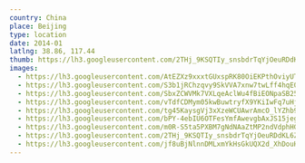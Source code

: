 ```yaml
---
country: China
place: Beijing
type: location
date: 2014-01
latlng: 38.86, 117.44
thumb: https://lh3.googleusercontent.com/2THj_9KSQTIy_snsbdrTqYjOeuRDdKL6Zr2sdYwuK2KRGQldbRfVwxxTdaAmNOoIXPIA24ogKP7Hm6lagGeo3CUV9zsxwhZG4Z8HUUZcownMOU6E7dcphMaiwTs6Tvmwpv1MzLFgWA
images:
  - https://lh3.googleusercontent.com/AtEZXz9xxxtGUxspRK80OiEKPthOviyUTmmDkXZxbC6sXw0WPMwXU_ZuDSAKSVEj3mpOAOBAH_OMlIxe0VV_vOAMSnsgITYIgjWK6anEaz1PvKdSPkmSdd0lk1qd4uCdK8UxD8yk2w
  - https://lh3.googleusercontent.com/S3b1jRChzqvy9SkVVA7xnw7twLff4hqE04hZUPE_vQWuGhS_ZRt4uDp1f3gebQSIDpal61ot_wwFFDglWBmLCBtXaktf_b4d1J6GmnZV2PoAPPU0w1Hiwr6BZCfurVVOd3pVt7daZA
  - https://lh3.googleusercontent.com/SbxZCWVMk7VXLqeAclWu4fBiEONpaSB25mxK_dcWjKiZIgzt6xoEc4gFh31lXZM4gNPYDf6v2ToMkcSehl7_kaZ4awhP1RyBjZirIqBUgpbja9VWkErMV0sJ9uF000R6dQxpzv1dRg
  - https://lh3.googleusercontent.com/vTdfCDMym05kwBuwtryfX9YKiIwFq7uHjr8dxw5GXlN_YOu5tlxmDMwKnhZe4ldw2LPk3O1wxlLFZ1nruR40iG_78UYwGbeSXRTAaEMt3MszkXi4zv-B1aOXp17RQX94fSLjkuapGw
  - https://lh3.googleusercontent.com/tg45KaysgVj3xXzeWCUAwrAmcO_lYZhb9u-ckbfBiIR2G5RjbL7xIsWXYoqj6ITdE47LIEvDA6A5i3PT9jTchbFgCb8HvxUvfvP8qzq7iiZ-mbnp2ZNxTG1pxjyEs0zDBSd4B9T84g
  - https://lh3.googleusercontent.com/bPY-4ebIU6OTFesYmfAwevgbAxJS15jeghkhWMHs6iAwz4gy5eIoTZMVvgcdn9qgLrzTeDpExNlN76AUn60AIdwUUklIXETwpH0SV194mC5DOPKNk6irxQG2UGvbFpq6ey3RyISm2A
  - https://lh3.googleusercontent.com/m0R-S5ta5PXBM7gNdNAaZtMP2ndVdphHGdlcz_9wC2gDCBW7-Es4E2tRFMnkBWPqez3iUD4rybSN08hjkUd0tvyHlPdKoWnqhUONmptY-teGOwpf39CYi7X3DzX9d3kCXj6tUAlYVA
  - https://lh3.googleusercontent.com/2THj_9KSQTIy_snsbdrTqYjOeuRDdKL6Zr2sdYwuK2KRGQldbRfVwxxTdaAmNOoIXPIA24ogKP7Hm6lagGeo3CUV9zsxwhZG4Z8HUUZcownMOU6E7dcphMaiwTs6Tvmwpv1MzLFgWA
  - https://lh3.googleusercontent.com/jf8uBjNlnnDMLxmYkHsGkUQX2d_XhDouHd1wmarIerJa8sqf5fMJk13AuxzbBghAP4PCdTjHK7zYEqWGD3hIoHHZTRmzPi_aaHNzRnYNvgqOK-uPPV_twT3Y5KtP9ftzrH9a4AdQww
---
```

